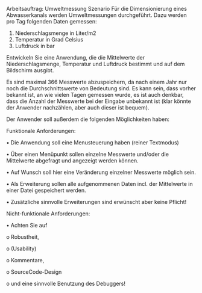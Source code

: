 Arbeitsauftrag: Umweltmessung
Szenario
Für die Dimensionierung eines Abwasserkanals werden Umweltmessungen durchgeführt. Dazu werden pro Tag folgenden Daten gemessen:
1.	Niederschlagsmenge in Liter/m2
2.	Temperatur in Grad Celsius
3.	Luftdruck in bar


Entwickeln Sie eine Anwendung, die die Mittelwerte der Niederschlagsmenge, Temperatur und Luftdruck bestimmt und auf dem Bildschirm ausgibt.

Es sind maximal 366 Messwerte abzuspeichern, da nach einem Jahr nur noch die Durchschnittswerte von Bedeutung sind. Es kann sein, dass vorher bekannt ist, an wie vielen Tagen gemessen wurde, es ist auch denkbar, dass die Anzahl der Messwerte bei der Eingabe unbekannt ist (klar könnte der Anwender nachzählen, aber auch dieser ist bequem).

Der Anwender soll außerdem die folgenden Möglichkeiten haben:

Funktionale Anforderungen:

•	Die Anwendung soll eine Menusteuerung haben (reiner Textmodus)

•	Über einen Menüpunkt sollen einzelne Messwerte und/oder die Mittelwerte abgefragt und angezeigt werden können.

•	Auf Wunsch soll hier eine Veränderung einzelner Messwerte möglich sein.

•	Als Erweiterung sollen alle aufgenommenen Daten incl. der Mittelwerte in einer Datei gespeichert werden.

•	Zusätzliche sinnvolle Erweiterungen sind erwünscht aber keine Pflicht!

Nicht-funktionale Anforderungen:

•	Achten Sie auf 

  o	Robustheit, 

  o	(Usability)

  o	Kommentare, 

  o	SourceCode-Design 

  o	und eine sinnvolle Benutzung des Debuggers!

